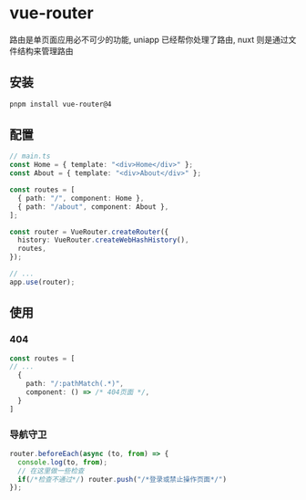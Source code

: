 # vue-router

路由是单页面应用必不可少的功能, uniapp 已经帮你处理了路由, nuxt 则是通过文件结构来管理路由

## 安装

```bash
pnpm install vue-router@4
```

## 配置

```ts
// main.ts
const Home = { template: "<div>Home</div>" };
const About = { template: "<div>About</div>" };

const routes = [
  { path: "/", component: Home },
  { path: "/about", component: About },
];

const router = VueRouter.createRouter({
  history: VueRouter.createWebHashHistory(),
  routes,
});

// ...
app.use(router);
```

## 使用

### 404

```ts
const routes = [
// ...
  {
    path: "/:pathMatch(.*)",
    component: () => /* 404页面 */,
  }
]
```

### 导航守卫

```ts
router.beforeEach(async (to, from) => {
  console.log(to, from);
  // 在这里做一些检查
  if(/*检查不通过*/) router.push("/*登录或禁止操作页面*/")
});
```
